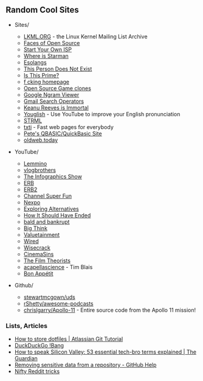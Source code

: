 ## Random Cool Sites

* Sites/
    * [LKML.ORG](https://lkml.org/) - the Linux Kernel Mailing List Archive
    * [Faces of Open Source](http://www.facesofopensource.com/)
    * [Start Your Own ISP](https://startyourownisp.com/)
    * [Where is Starman](https://www.whereisroadster.com/)
    * [Esolangs](https://esolangs.org/wiki/Main_Page)
    * [This Person Does Not Exist](https://www.thispersondoesnotexist.com/)
    * [Is This Prime?](http://isthisprime.com/game/)
    * [f cking homepage](https://fuckinghomepage.com/)
    * [Open Source Game clones](https://osgameclones.com/)
    * [Google Ngram Viewer](https://books.google.com/ngrams)
    * [Gmail Search Operators](https://support.google.com/mail/answer/7190)
    * [Keanu Reeves is Immortal](https://www.keanuisimmortal.com/)
    * [Youglish](https://youglish.com/) - Use YouTube to improve your English pronunciation
    * [STRML](https://www.strml.net/)
    * [txti](http://txti.es/) - Fast web pages for everybody
    * [Pete's QBASIC/QuickBasic Site](http://www.petesqbsite.com/index.php)
    * [oldweb.today](http://oldweb.today/)

* YouTube/
    * [Lemmino](https://www.youtube.com/channel/UCRcgy6GzDeccI7dkbbBna3Q)
    * [vlogbrothers](https://www.youtube.com/channel/UCGaVdbSav8xWuFWTadK6loA)
    * [The Infographics Show](https://www.youtube.com/channel/UCfdNM3NAhaBOXCafH7krzrA)
    * [ERB](https://www.youtube.com/channel/UCMu5gPmKp5av0QCAajKTMhw)
    * [ERB2](https://www.youtube.com/channel/UCaut53cnrdipyo47R-a3tEw)
    * [Channel Super Fun](https://www.youtube.com/channel/UCBZiUUYeLfS5rIj4TQvgSvA)
    * [Nexpo](https://www.youtube.com/channel/UCpFFItkfZz1qz5PpHpqzYBw)
    * [Exploring Alternatives](https://www.youtube.com/channel/UC8EQAfueDGNeqb1ALm0LjHA)
    * [How It Should Have Ended](https://www.youtube.com/channel/UCHCph-_jLba_9atyCZJPLQQ)
    * [bald and bankrupt](https://www.youtube.com/channel/UCxDZs_ltFFvn0FDHT6kmoXA)
    * [Big Think](https://www.youtube.com/channel/UCvQECJukTDE2i6aCoMnS-Vg)
    * [Valuetainment](https://www.youtube.com/channel/UCIHdDJ0tjn_3j-FS7s_X1kQ)
    * [Wired](https://www.youtube.com/channel/UCftwRNsjfRo08xYE31tkiyw)
    * [Wisecrack](https://www.youtube.com/channel/UC6-ymYjG0SU0jUWnWh9ZzEQ)
    * [CinemaSins](https://www.youtube.com/channel/UCYUQQgogVeQY8cMQamhHJcg)
    * [The Film Theorists](https://www.youtube.com/channel/UC3sznuotAs2ohg_U__Jzj_Q)
    * [acapellascience](https://www.youtube.com/channel/UCTev4RNBiu6lqtx8z1e87fQ) - Tim Blais
    * [Bon Appétit](https://www.youtube.com/channel/UCbpMy0Fg74eXXkvxJrtEn3w)

* Github/
    * [stewartmcgown/uds](https://github.com/stewartmcgown/uds)
    * [rShetty/awesome-podcasts](https://github.com/rShetty/awesome-podcasts)
    * [chrislgarry/Apollo-11](https://github.com/chrislgarry/Apollo-11) - Entire source code from the Apollo 11 mission!
    
### Lists, Articles
* [How to store dotfiles | Atlassian Git Tutorial](https://www.atlassian.com/git/tutorials/dotfiles)
* [DuckDuckGo !Bang](https://duckduckgo.com/bang)
* [How to speak Silicon Valley: 53 essential tech-bro terms explained | The Guardian](https://www.theguardian.com/us-news/2019/jun/26/how-to-speak-silicon-valley-decoding-tech-bros-from-microdosing-to-privacy)
* [Removing sensitive data from a repository - GitHub Help](https://help.github.com/en/articles/removing-sensitive-data-from-a-repository)
* [Nifty Reddit tricks](https://www.reddit.com/wiki/nifty)

